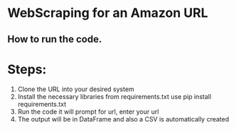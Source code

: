 # WebScraping for an Amazon URL
## How to run the code.


# Steps:
1. Clone the URL into your desired system
2. Install the necessary libraries from requirements.txt
   use pip install requirements.txt
3. Run the code it will prompt for url, enter your url
4. The output will be in DataFrame and also a CSV is automatically created